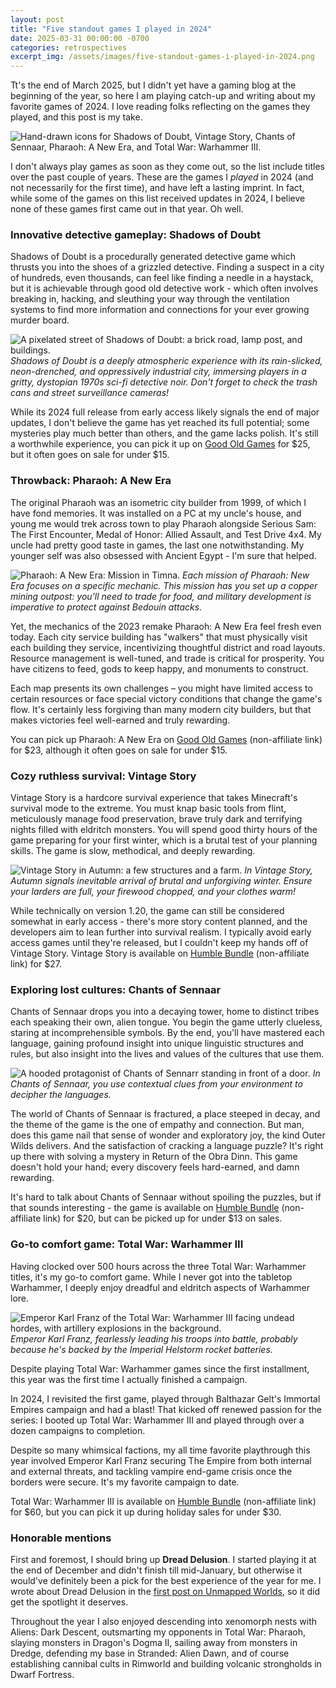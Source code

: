 ```yaml
---
layout: post
title: "Five standout games I played in 2024"
date: 2025-03-31 00:00:00 -0700
categories: retrospectives
excerpt_img: /assets/images/five-standout-games-i-played-in-2024.png
---
```


Tt's the end of March 2025, but I didn't yet have a gaming blog at the beginning of the year, so here I am playing catch-up and writing about my favorite games of 2024. I love reading folks reflecting on the games they played, and this post is my take.

![Hand-drawn icons for Shadows of Doubt, Vintage Story, Chants of Sennaar, Pharaoh: A New Era, and Total War: Warhammer III.](/assets/images/five-standout-games-i-played-in-2024.png)

I don't always play games as soon as they come out, so the list include titles over the past couple of years. These are the games I *played* in 2024 (and not necessarily for the first time), and have left a lasting imprint. In fact, while some of the games on this list received updates in 2024, I believe none of these games first came out in that year. Oh well.

### Innovative detective gameplay: Shadows of Doubt

Shadows of Doubt is a procedurally generated detective game which thrusts you into the shoes of a grizzled detective. Finding a suspect in a city of hundreds, even thousands, can feel like finding a needle in a haystack, but it is achievable through good old detective work - which often involves breaking in, hacking, and sleuthing your way through the ventilation systems to find more information and connections for your ever growing murder board.

![A pixelated street of Shadows of Doubt: a brick road, lamp post, and buildings.](/assets/images/shadows-of-doubt-street-corner.jpg)
*Shadows of Doubt is a deeply atmospheric experience with its rain-slicked, neon-drenched, and oppressively industrial city, immersing players in a gritty, dystopian 1970s sci-fi detective noir. Don't forget to check the trash cans and street surveillance cameras!*

While its 2024 full release from early access likely signals the end of major updates, I don't believe the game has yet reached its full potential; some mysteries play much better than others, and the game lacks polish.  It's still a worthwhile experience, you can pick it up on [Good Old Games](https://www.gog.com/en/game/shadows_of_doubt) for $25, but it often goes on sale for under $15.

### Throwback: Pharaoh: A New Era

The original Pharaoh was an isometric city builder from 1999, of which I have fond memories.  It was installed on a PC at my uncle's house, and young me would trek across town to play Pharaoh alongside Serious Sam: The First Encounter, Medal of Honor: Allied Assault, and Test Drive 4x4. My uncle had pretty good taste in games, the last one notwithstanding. My younger self was also obsessed with Ancient Egypt - I'm sure that helped.

![Pharaoh: A New Era: Mission in Timna.](/assets/images/pharaoh-a-new-era-timna.jpg)
*Each mission of Pharaoh: New Era focuses on a specific mechanic. This mission has you set up a copper mining outpost: you'll need to trade for food, and military development is imperative to protect against Bedouin attacks.*

Yet, the mechanics of the 2023 remake Pharaoh: A New Era feel fresh even today. Each city service building has "walkers" that must physically visit each building they service, incentivizing thoughtful district and road layouts. Resource management is well-tuned, and trade is critical for prosperity. You have citizens to feed, gods to keep happy, and monuments to construct.

Each map presents its own challenges – you might have limited access to certain resources or face special victory conditions that change the game's flow. It's certainly less forgiving than many modern city builders, but that makes victories feel well-earned and truly rewarding.

You can pick up Pharaoh: A New Era on [Good Old Games](https://www.gog.com/en/game/pharaoh_a_new_era) (non-affiliate link) for $23, although it often goes on sale for under $15.

### Cozy ruthless survival: Vintage Story

Vintage Story is a hardcore survival experience that takes Minecraft's survival mode to the extreme. You must knap basic tools from flint, meticulously manage food preservation, brave truly dark and terrifying nights filled with eldritch monsters. You will spend good thirty hours of the game preparing for your first winter, which is a brutal test of your planning skills. The game is slow, methodical, and deeply rewarding.

![Vintage Story in Autumn: a few structures and a farm.](/assets/images/vintage-story-autumn.png)
*In Vintage Story, Autumn signals inevitable arrival of brutal and unforgiving winter. Ensure your larders are full, your firewood chopped, and your clothes warm!*

While technically on version 1.20, the game can still be considered somewhat in early access - there's more story content planned, and the developers aim to lean further into survival realism. I typically avoid early access games until they're released, but I couldn't keep my hands off of Vintage Story. Vintage Story is available on [Humble Bundle](https://www.humblebundle.com/store/vintage-story) (non-affiliate link) for $27.

### Exploring lost cultures: Chants of Sennaar

Chants of Sennaar drops you into a decaying tower, home to distinct tribes each speaking their own, alien tongue. You begin the game utterly clueless, staring at incomprehensible symbols. By the end, you'll have mastered each language, gaining profound insight into unique linguistic structures and rules, but also insight into the lives and values of the cultures that use them.

![A hooded protagonist of Chants of Sennarr standing in front of a door.](/assets/images/chants-of-sennaar-door.jpg)
*In Chants of Sennaar, you use contextual clues from your environment to decipher the languages.*

The world of Chants of Sennaar is fractured, a place steeped in decay, and the theme of the game is the one of empathy and connection. But man, does this game nail that sense of wonder and exploratory joy, the kind Outer Wilds delivers. And the satisfaction of cracking a language puzzle? It's right up there with solving a mystery in Return of the Obra Dinn. This game doesn't hold your hand; every discovery feels hard-earned, and damn rewarding.

It's hard to talk about Chants of Sennaar without spoiling the puzzles, but if that sounds interesting - the game is available on [Humble Bundle](https://www.humblebundle.com/store/chants-of-sennaar) (non-affiliate link) for $20, but can be picked up for under $13 on sales.

### Go-to comfort game: Total War: Warhammer III

Having clocked over 500 hours across the three Total War: Warhammer titles, it's my go-to comfort game. While I never got into the tabletop Warhammer, I deeply enjoy dreadful and eldritch aspects of Warhammer lore.

![Emperor Karl Franz of the Total War: Warhammer III facing undead hordes, with artillery explosions in the background.](/assets/images/total-warhammer-iii-karl-franz.jpg)
*Emperor Karl Franz, fearlessly leading his troops into battle, probably because he's backed by the Imperial Helstorm rocket batteries.*

Despite playing Total War: Warhammer games since the first installment, this year was the first time I actually finished a campaign.

In 2024, I revisited the first game, played through Balthazar Gelt's Immortal Empires campaign and had a blast! That kicked off renewed passion for the series: I booted up Total War: Warhammer III and played through over a dozen campaigns to completion.

Despite so many whimsical factions, my all time favorite playthrough this year involved Emperor Karl Franz securing The Empire from both internal and external threats, and tackling vampire end-game crisis once the borders were secure. It's my favorite campaign to date.

Total War: Warhammer III is available on [Humble Bundle](https://www.humblebundle.com/store/total-war-warhammer-iii) (non-affiliate link) for $60, but you can pick it up during holiday sales for under $30.

### Honorable mentions

First and foremost, I should bring up **Dread Delusion**. I started playing it at the end of December and didn't finish till mid-January, but otherwise it would've definitely been a pick for the best experience of the year for me. I wrote about Dread Delusion in the [first post on Unmapped Worlds](/posts/why-i-enjoyed-dread-delusion/), so it did get the spotlight it deserves.

Throughout the year I also enjoyed descending into xenomorph nests with Aliens: Dark Descent, outsmarting my opponents in Total War: Pharaoh, slaying monsters in Dragon's Dogma II, sailing away from monsters in Dredge, defending my base in Stranded: Alien Dawn, and of course establishing cannibal cults in Rimworld and building volcanic strongholds in Dwarf Fortress.

